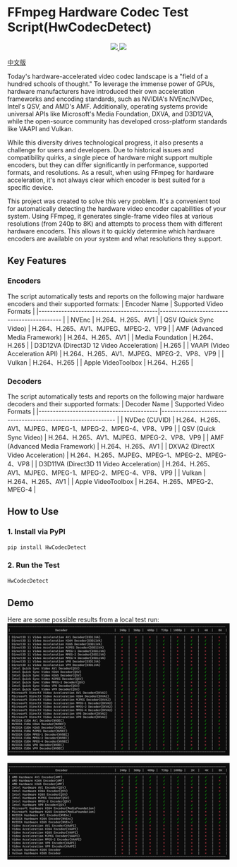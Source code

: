# FFmpeg Hardware Codec Test Script(HwCodecDetect)
<p align="center">
    <a href="https://pypi.org/project/hwcodecdetect">
        <img src="https://badgen.net/pypi/v/hwcodecdetect?color=yellow" />
    </a>
    <a href="https://pypi.org/project/hwcodecdetect">
        <img src="https://static.pepy.tech/badge/hwcodecdetect" />
    </a>
</p>

[中文版](https://github.com/whyb/HwCodecDetect/blob/main/README.zh.md)

Today's hardware-accelerated video codec landscape is a "field of a hundred schools of thought." To leverage the immense power of GPUs, hardware manufacturers have introduced their own acceleration frameworks and encoding standards, such as NVIDIA's NVEnc/NVDec, Intel's QSV, and AMD's AMF. Additionally, operating systems provide universal APIs like Microsoft's Media Foundation, DXVA, and D3D12VA, while the open-source community has developed cross-platform standards like VAAPI and Vulkan.

While this diversity drives technological progress, it also presents a challenge for users and developers. Due to historical issues and compatibility quirks, a single piece of hardware might support multiple encoders, but they can differ significantly in performance, supported formats, and resolutions. As a result, when using FFmpeg for hardware acceleration, it's not always clear which encoder is best suited for a specific device.

This project was created to solve this very problem. It's a convenient tool for automatically detecting the hardware video encoder capabilities of your system. Using FFmpeg, it generates single-frame video files at various resolutions (from 240p to 8K) and attempts to process them with different hardware encoders. This allows it to quickly determine which hardware encoders are available on your system and what resolutions they support.

## Key Features
### Encoders
The script automatically tests and reports on the following major hardware encoders and their supported formats:
| Encoder Name                   	       | Supported Video Formats                   |
|------------------------------------------|------------------------------------------- |
| NVEnc                          	       | H.264、H.265、AV1                          |
| QSV (Quick Sync Video)         	       | H.264、H.265、AV1、MJPEG、MPEG-2、VP9       |
| AMF (Advanced Media Framework)           | H.264、H.265、AV1                          |
| Media Foundation               	       | H.264、H.265                               |
| D3D12VA (Direct3D 12 Video Acceleration) | H.265                                      |
| VAAPI (Video Acceleration API) 	       | H.264、H.265、AV1、MJPEG、MPEG-2、VP8、VP9  |
| Vulkan                         	       | H.264、H.265                               |
| Apple VideoToolbox               	       | H.264、H.265                               |

### Decoders
The script automatically tests and reports on the following major hardware decoders and their supported formats:
| Decoder Name                              | Supported Video Formats                                      |
|------------------------------------------	|------------------------------------------------------------- |
| NVDec (CUVID)                  	        | H.264、H.265、AV1、MJPEG、MPEG-1、MPEG-2、MPEG-4、VP8、VP9    |
| QSV (Quick Sync Video)         	        | H.264、H.265、AV1、MJPEG、MPEG-2、VP8、VP9                    |
| AMF (Advanced Media Framework)            | H.264、H.265、AV1                                            |
| DXVA2 (DirectX Video Acceleration)        | H.264、H.265、MJPEG、MPEG-1、MPEG-2、MPEG-4、VP8              |
| D3D11VA (Direct3D 11 Video Acceleration) 	| H.264、H.265、AV1、MJPEG、MPEG-1、MPEG-2、MPEG-4、VP8、VP9    |
| Vulkan                                  	| H.264、H.265、AV1                                            |
| Apple VideoToolbox                    	| H.264、H.265、MPEG-2、MPEG-4                                 |


## How to Use

### 1. Install via PyPI
```bash
pip install HwCodecDetect
```

### 2. Run the Test
```bash
HwCodecDetect
```


## Demo
Here are some possible results from a local test run:
![decoder test result](https://raw.githubusercontent.com/whyb/HwCodecDetect/main/imgs/decoder.png)

![encoder test result](https://raw.githubusercontent.com/whyb/HwCodecDetect/main/imgs/encoder.png)